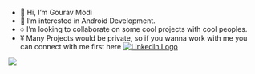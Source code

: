 - 👋 Hi, I’m Gourav Modi
- 👀 I’m interested in Android Development.
- ⏀ I’m looking to collaborate on some cool projects with cool peoples.
- ¥ Many Projects would be private, so if you wanna work with me you can connect with me first here <a href="https://www.linkedin.com/in/gourav-modi-10b3591a1/"><img src="https://cdn-icons-png.flaticon.com/32/174/174857.png" alt="LinkedIn Logo" style="top:'-10px'"></a>


![](https://komarev.com/ghpvc/?username=vickyjsr&color=blue)
